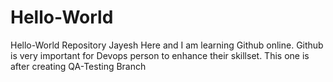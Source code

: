 # Hello-World
Hello-World Repository
Jayesh Here and I am learning Github online.
Github is very important for Devops person to enhance their skillset.
This one is after creating QA-Testing Branch
